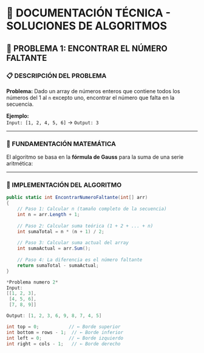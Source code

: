 # 📝 DOCUMENTACIÓN TÉCNICA - SOLUCIONES DE ALGORITMOS

## 🔢 PROBLEMA 1: ENCONTRAR EL NÚMERO FALTANTE

### 📋 DESCRIPCIÓN DEL PROBLEMA
**Problema:** Dado un array de números enteros que contiene todos los números del 1 al `n` excepto uno, encontrar el número que falta en la secuencia.

**Ejemplo:**  
`Input: [1, 2, 4, 5, 6]` → `Output: 3`

---

### 🧮 FUNDAMENTACIÓN MATEMÁTICA
El algoritmo se basa en la **fórmula de Gauss** para la suma de una serie aritmética:


---

### 📝 IMPLEMENTACIÓN DEL ALGORITMO

```csharp
public static int EncontrarNumeroFaltante(int[] arr)
{
    // Paso 1: Calcular n (tamaño completo de la secuencia)
    int n = arr.Length + 1;
    
    // Paso 2: Calcular suma teórica (1 + 2 + ... + n)
    int sumaTotal = n * (n + 1) / 2;
    
    // Paso 3: Calcular suma actual del array
    int sumaActual = arr.Sum();
    
    // Paso 4: La diferencia es el número faltante
    return sumaTotal - sumaActual;
}

*Problema numero 2*
Input: 
[[1, 2, 3],
 [4, 5, 6], 
 [7, 8, 9]]

Output: [1, 2, 3, 6, 9, 8, 7, 4, 5]

int top = 0;           // ← Borde superior
int bottom = rows - 1;  // ← Borde inferior  
int left = 0;          // ← Borde izquierdo
int right = cols - 1;   // ← Borde derecho
